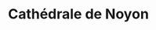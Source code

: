 ---
guid: "f5fe2a706381"
title: "Cathédrale de Noyon"
latlng: "49.582185, 3.000446"
youtubeId: "OGeEMCtbB9U" 
---